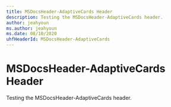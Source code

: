 ```yaml
---
title: MSDocsHeader-AdaptiveCards Header
description: Testing the MSDocsHeader-AdaptiveCards header.
author: jeahyoun
ms.author: jeahyoun
ms.date: 08/10/2020
uhfHeaderId: MSDocsHeader-AdaptiveCards
---
```


# MSDocsHeader-AdaptiveCards Header

Testing the MSDocsHeader-AdaptiveCards header.
